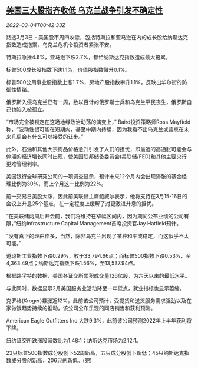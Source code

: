 <!--1646355663000-->
[美国三大股指齐收低 乌克兰战争引发不确定性](https://cn.reuters.com/article/usa-stock-close-0303-thur-idCNKCS2L101B)
------

<div><i>2022-03-04T00:42:33Z</i></div><p>路透3月3日 - 美国股市周四收低，包括特斯拉和亚马逊在内的成长股给纳斯达克指数造成拖累，乌克兰危机令投资者紧张不安。</p><p>特斯拉急挫4.6%，亚马逊下跌2.7%，都给纳斯达克指数造成最大拖累。</p><p>标普500成长股指数下跌1.1%，价值股指数微升0.1%。</p><p>标普500公用事业股指数上涨1.7%，房地产股指数攀升1.1%，反映出华尔街的防御性情绪。</p><p>俄罗斯入侵乌克兰已有一周，数以百计的俄罗斯士兵和乌克兰平民丧生，俄罗斯自己也陷入被孤立。</p><p>“市场完全被锁定在这场地缘政治动荡的演变上，” Baird投资策略师Ross Mayfield称，“波动性很可能在短期内，甚至中期内持续，因为我看不出乌克兰或普京在未来几周会有什么可以接受的让步。”</p><p>此外，石油和其他大宗商品价格急升引发了人们的担忧，即最近的高通胀可能会与停滞的经济增长同时出现，使美国联邦储备委员会(美联储/FED)和其他主要央行更难管理利率。</p><p>美国银行全球研究公司的一项调查显示，预计未来12个月内会出现滞胀的基金经理比例为30%，而上个月这一比例为22%。</p><p>前一交易日美股大涨，因此前美联储主席鲍威尔表示，他将支持在3月15-16日的会议上升息25个基点，在一定程度上缓解了对更激进升息的担忧。</p><p>“在美联储两周后开会前，我们将维持在窄幅区间内，因为期间公布业绩的公司有限，”纽约Infrastructure Capital Management首席投资官Jay Hatfield预计。</p><p>“没有真正的理由作多，当然，除非乌克兰出现了某种和平或稳定，而这似乎不太可能。”</p><p>道琼斯工业指数下跌0.29%，收于33,794.66点；而标普500指数下跌0.53%，至4,363.49点；纳斯达克指数下跌1.56%，至13,537.94点。</p><p>根据路孚特的数据，美国各证交所累积成交量126亿股，为六天以来的最低水平。</p><p>与此同时，数据显示2月美国服务业活动降至一年低点，就业指标也显示萎缩。</p><p>克罗格(Kroger)暴涨近12%，此前该公司预计，受提货和送货服务需求强劲以及在家做饭趋势持续的推动，该公司公布乐观的同店销售和获利预测。</p><p>American Eagle Outfitters Inc 大跌9.3%，此前该公司预测2022年上半年获利将下降。 </p><p>纽约证交所跌涨股家数比为1.48:1；纳斯达克市场为2.12:1。</p><p>23只标普500指数成分股创下52周新高，五只成分股创下新低；45只纳斯达克指数成分股创新高，206只创新低。(完)</p>
